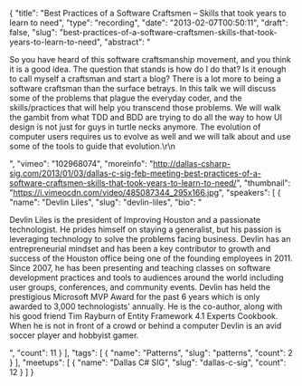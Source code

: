 {
  "title": "Best Practices of a Software Craftsmen – Skills that took years to learn to need",
  "type": "recording",
  "date": "2013-02-07T00:50:11",
  "draft": false,
  "slug": "best-practices-of-a-software-craftsmen-skills-that-took-years-to-learn-to-need",
  "abstract": "<p>So you have heard of this software craftsmanship movement, and you think it is a good idea. The question that stands is how do I do that? Is it enough to call myself a craftsman and start a blog? There is a lot more to being a software craftsman than the surface betrays. In this talk we will discuss some of the problems that plague the everyday coder, and the skills/practices that will help you transcend those problems. We will walk the gambit from what TDD and BDD are trying to do all the way to how UI design is not just for guys in turtle necks anymore. The evolution of computer users requires us to evolve as well and we will talk about and use some of the tools to guide that evolution.\r\n</p>",
  "vimeo": "102968074",
  "moreinfo": "http://dallas-csharp-sig.com/2013/01/03/dallas-c-sig-feb-meeting-best-practices-of-a-software-craftsmen-skills-that-took-years-to-learn-to-need/",
  "thumbnail": "https://i.vimeocdn.com/video/485087344_295x166.jpg",
  "speakers": [
    {
      "name": "Devlin Liles",
      "slug": "devlin-liles",
      "bio": "<p>Devlin Liles is the president of Improving Houston and a passionate technologist. He prides himself on staying a generalist, but his passion is leveraging technology to solve the problems facing business. Devlin has an entrepreneurial mindset and has been a key contributor to growth and success of the Houston office being one of the founding employees in 2011. Since 2007, he has been presenting and teaching classes on software development practices and tools to audiences around the world including user groups, conferences, and community events. Devlin has held the prestigious Microsoft MVP Award for the past 6 years which is only awarded to 3,000 technologists' annually. He is the co-author, along with his good friend Tim Rayburn of Entity Framework 4.1 Experts Cookbook. When he is not in front of a crowd or behind a computer Devlin is an avid soccer player and hobbyist gamer.</p>",
      "count": 11
    }
  ],
  "tags": [
    {
      "name": "Patterns",
      "slug": "patterns",
      "count": 2
    }
  ],
  "meetups": [
    {
      "name": "Dallas C# SIG",
      "slug": "dallas-c-sig",
      "count": 12
    }
  ]
}